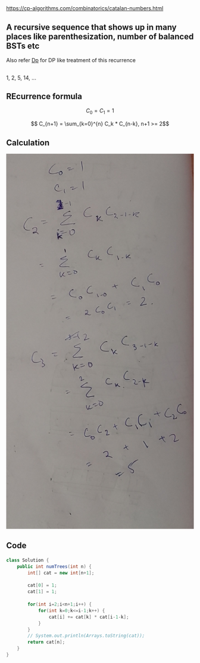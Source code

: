 
##

https://cp-algorithms.com/combinatorics/catalan-numbers.html

## A recursive sequence that shows up in many places like parenthesization, number of balanced BSTs etc

Also refer [Dp](../DynamicProgramming/CatalanNumbers.md) for DP like treatment of this recurrence

##

1, 2, 5, 14, ...

## REcurrence formula

$$ C_0 =  C_1 = 1$$

$$ C_{n+1} = \sum_{k=0}^{n} C_k * C_{n-k}, n+1 >= 2$$

## Calculation

![calc](images/catalanrecurrence.jpg)

## Code

```java
class Solution {
    public int numTrees(int n) {
        int[] cat = new int[n+1];
        
        cat[0] = 1;
        cat[1] = 1;
        
        for(int i=2;i<n+1;i++) {
            for(int k=0;k<=i-1;k++) {
                cat[i] += cat[k] * cat[i-1-k];
            }
        }
        // System.out.println(Arrays.toString(cat));
        return cat[n];
    }
}
```

